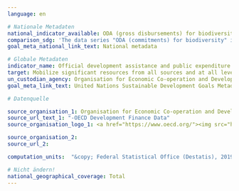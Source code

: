 ```yaml
---
language: en

# Nationale Metadaten
national_indicator_available: ODA (gross disbursements) for biodiversity <br> ODA (gross disbursements) to the forestry sector
comparison_sdg: 'The data series "ODA (commitments) for biodiversity" is compliant with the global SDG Metadata. "ODA (gross disbursements) to the forestry sector" is an additional indicator.'
goal_meta_national_link_text: National metadata

# Globale Metadaten
indicator_name: Official development assistance and public expenditure on conservation and sustainable use of biodiversity and ecosystems
target: Mobilize significant resources from all sources and at all levels to finance sustainable forest management and provide adequate incentives to developing countries to advance such management, including for conservation and reforestation
un_custodian_agency: Organisation for Economic Co-operation and Development (OECD)
goal_meta_link_text: United Nations Sustainable Development Goals Metadata

# Datenquelle

source_organisation_1: Organisation for Economic Co-operation and Development (OECD)
source_url_text_1: "-OECD Development Finance Data"
source_organisation_logo_1: <a href="https://www.oecd.org/"><img src="https://g205sdgs.github.io/sdg-indicators/public/LogosEn/oecd.png" alt="Logo OECD" /></a>

source_organisation_2:
source_url_2:

computation_units:  "&copy; Federal Statistical Office (Destatis), 2019"

# Nicht ändern!
national_geographical_coverage: Total
---
```

